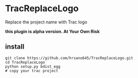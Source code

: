 TracReplaceLogo
===============

Replace the project name with Trac logo

**this plugin is alpha version. At Your Own Risk**

install
--------

```
git clone https://github.com/hrsano645/TracReplaceLogo.git
cd TracReplaceLogo
python setup.py bdist_egg
# copy your trac project
```
